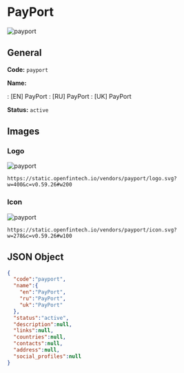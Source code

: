 
# PayPort 
![payport](https://static.openfintech.io/vendors/payport/logo.svg?w=400&c=v0.59.26#w200)  

## General 
 
**Code:** `payport` 
 
**Name:** 
 
:	[EN] PayPort 
:	[RU] PayPort 
:	[UK] PayPort 
 
**Status:** `active` 
 

## Images 

### Logo 
 
![payport](https://static.openfintech.io/vendors/payport/logo.svg?w=400&c=v0.59.26#w200)  

```
https://static.openfintech.io/vendors/payport/logo.svg?w=400&c=v0.59.26#w200
```  

### Icon 
 
![payport](https://static.openfintech.io/vendors/payport/icon.svg?w=278&c=v0.59.26#w100)  

```
https://static.openfintech.io/vendors/payport/icon.svg?w=278&c=v0.59.26#w100
```  

## JSON Object 

```json
{
  "code":"payport",
  "name":{
    "en":"PayPort",
    "ru":"PayPort",
    "uk":"PayPort"
  },
  "status":"active",
  "description":null,
  "links":null,
  "countries":null,
  "contacts":null,
  "address":null,
  "social_profiles":null
}
```  
